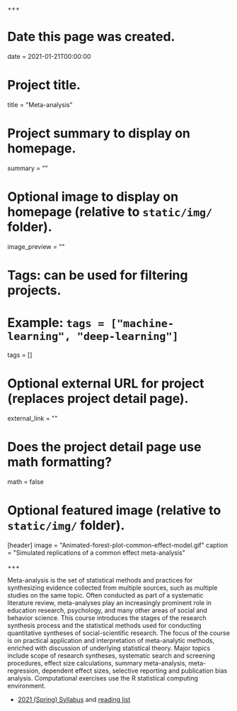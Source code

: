 +++

# Date this page was created.

date = 2021-01-21T00:00:00

# Project title.

title = "Meta-analysis"

# Project summary to display on homepage.

summary = ""

# Optional image to display on homepage (relative to `static/img/` folder).

image_preview = ""

# Tags: can be used for filtering projects.

# Example: `tags = ["machine-learning", "deep-learning"]`

tags = []

# Optional external URL for project (replaces project detail page).

external_link = ""

# Does the project detail page use math formatting?

math = false

# Optional featured image (relative to `static/img/` folder).
[header] 
image = "Animated-forest-plot-common-effect-model.gif" 
caption = "Simulated replications of a common effect meta-analysis"

+++

Meta-analysis is the set of statistical methods and practices for synthesizing evidence collected from multiple sources, such as multiple studies on the same topic. Often conducted as part of a systematic literature review, meta-analyses play an increasingly prominent role in education research, psychology, and many other areas of social and behavior science. This course introduces the stages of the research synthesis process and the statistical methods used for conducting quantitative syntheses of social-scientific research. The focus of the course is on practical application and interpretation of meta-analytic methods, enriched with discussion of underlying statistical theory. Major topics include scope of research syntheses, systematic search and screening procedures, effect size calculations, summary meta-analysis, meta-regression, dependent effect sizes, selective reporting and publication bias analysis. Computational exercises use the R statistical computing environment.

-   [2021 (Spring) Syllabus](/files/syllabi/EDPSYCH-711-011-Meta-analysis-2021-Spring-syllabus.pdf) and [reading list](/files/syllabi/EDPSYCH-711-011-Meta-analysis-2021-Spring-reading-list.pdf)
